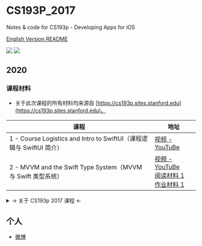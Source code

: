 # CS193P_2017

Notes &amp; code for CS193p - Developing Apps for iOS

[English Version README](README.md)

![](https://img.shields.io/badge/language-swift-orange.svg) ![](https://img.shields.io/badge/license-MIT-000000.svg)

## 2020

### 课程材料

- 关于此次课程的所有材料均来源自 [https://cs193p.sites.stanford.edu](https://cs193p.sites.stanford.edu)。

| 课程                                                                 | 地址                                                                                                                         |
| -------------------------------------------------------------------- | ---------------------------------------------------------------------------------------------------------------------------- |
| 1 - Course Logistics and Intro to SwiftUI（课程逻辑与 SwiftUI 简介） | [视频 - YouTuBe](https://youtu.be/jbtqIBpUG7g)                                                                               |
| 2 - MVVM and the Swift Type System（MVVM 与 Swift 类型系统）         | [视频 - YouTuBe](https://youtu.be/4GjXq2Sr55Q)<br>[阅读材料 1](2020/Materials/r1.pdf)<br>[作业材料 1](2020/Materials/a1.pdf) |

<details>
<summary>-> 关于 CS193p 2017 课程 <-</summary>

## 2017

### 简介

- Xcode 8.0+
- Swift 3.0+

### 前言

美国斯坦福大学的 iOS 课程又在 iTunes U 开课啦。搜索全名「Developing iOS 10 Apps with Swift」即可找到。

之前虽然也有听过他的课，但没有坚持下来，也没有做相应的笔记。这次希望可以坚持看完，并且与大家分享笔记、心得。

**更新已完结。**

### 目录

#### 视频

- 代码
  - [Calculator](/Calculator/)
  - [CalculatorPlayground](/CalculatorPlayground.playground/)
  - [FaceIt](/FaceIt)
  - [Cassini](/Cassini)
  - [Smashtag](/Smashtag)
  - [CoreDataExample](/CoreDataExample/)
  - [Asteroids](/Asteroids/)

#### 文档

- 笔记

  - [CS193p 查漏补缺（一）Lecture 03](/Lecture03/)
  - [CS193p 查漏补缺（二）Lecture 04](/Lecture04/)
  - [CS193p 查漏补缺（三）Lecture 05](/Lecture05/)
  - [CS193p 查漏补缺（四）Lecture 06](/Lecture06/)
  - [CS193p 查漏补缺（五）Lecture 07](/Lecture07/)
  - [CS193p 查漏补缺（六）Lecture 08](/Lecture08/)
  - [CS193p 查漏补缺（七）Lecture 10](/Lecture10/)
  - [CS193p 查漏补缺（八）Lecture 13](/Lecture13/)
  - [CS193p 查漏补缺（九）Lecture 16](/Lecture16/)
  - [CS193p 查漏补缺（十）Lecture 17](/Lecture17/)

- 代码
  - [Lecture 03 Playground](/Lecture03/)
  - [Lecture 04 Demo](/Lecture04/)
  - [Lecture 05 Demo](/Lecture05/)
  - [Lecture 08 Demo](/Lecture08/)

### 参考

- [Swift 中的值类型与引用类型](http://www.jianshu.com/p/ba12b64f6350)
- [浅谈 Swift 中的属性（Property）](http://www.jianshu.com/p/fe60f5bafab3)
- [Swift 中的字符串截取](http://www.jianshu.com/p/94310202ba1b)
- [初探 iOS 中自定义 UIView 的初始化过程](http://www.jianshu.com/p/bfea8efee664)
- [iOS 中的 bounds & frame](http://www.jianshu.com/p/edb2ae03115c)
- [tangqiaoboy/iOS-Pro](https://github.com/tangqiaoboy/iOS-Pro)
- [isOpaque - Apple Inc.](https://developer.apple.com/reference/uikit/uiview/1622622-isopaque)
- [探究 UIViewController 生命周期](http://www.jianshu.com/p/9d3d95e1ef5a)
- [Swift 中的错误处理](http://www.jianshu.com/p/16bfad50c39a)
- [小窥 iOS 中的 Target-Action 设计模式](http://www.jianshu.com/p/b00056fac0a8)
- [浅谈 iOS 应用启动过程](http://www.jianshu.com/p/ec4a9b3d2576)

</details>

## 个人

- [微博](http://weibo.com/u/1798410923)
